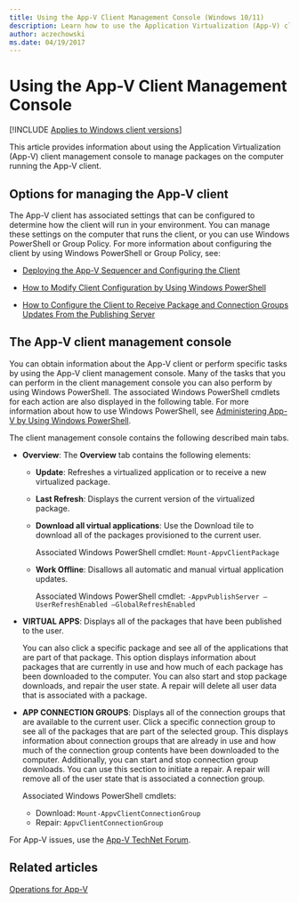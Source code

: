 ```yaml
---
title: Using the App-V Client Management Console (Windows 10/11)
description: Learn how to use the Application Virtualization (App-V) client management console to manage packages on the computer running the App-V client.
author: aczechowski
ms.date: 04/19/2017
---
```


# Using the App-V Client Management Console

[!INCLUDE [Applies to Windows client versions](../includes/applies-to-windows-client-versions.md)]

This article provides information about using the Application Virtualization (App-V) client management console to manage packages on the computer running the App-V client.

## Options for managing the App-V client

The App-V client has associated settings that can be configured to determine how the client will run in your environment. You can manage these settings on the computer that runs the client, or you can use Windows PowerShell or Group Policy. For more information about configuring the client by using Windows PowerShell or Group Policy, see:

- [Deploying the App-V Sequencer and Configuring the Client](appv-deploying-the-appv-sequencer-and-client.md)

- [How to Modify Client Configuration by Using Windows PowerShell](appv-modify-client-configuration-with-powershell.md)

- [How to Configure the Client to Receive Package and Connection Groups Updates From the Publishing Server](appv-configure-the-client-to-receive-updates-from-the-publishing-server.md)

## <a href="" id="the-app-v-5-1-client-management-console-"></a>The App-V client management console

You can obtain information about the App-V client or perform specific tasks by using the App-V client management console. Many of the tasks that you can perform in the client management console you can also perform by using Windows PowerShell. The associated Windows PowerShell cmdlets for each action are also displayed in the following table. For more information about how to use Windows PowerShell, see [Administering App-V by Using Windows PowerShell](appv-administering-appv-with-powershell.md).

The client management console contains the following described main tabs.

- **Overview**: The **Overview** tab contains the following elements:

  - **Update**: Refreshes a virtualized application or to receive a new virtualized package.
  - **Last Refresh**: Displays the current version of the virtualized package.
  - **Download all virtual applications**: Use the Download tile to download all of the packages provisioned to the current user.

    Associated Windows PowerShell cmdlet: `Mount-AppvClientPackage`

  - **Work Offline**: Disallows all automatic and manual virtual application updates.

    Associated Windows PowerShell cmdlet: `-AppvPublishServer –UserRefreshEnabled –GlobalRefreshEnabled`

- **VIRTUAL APPS**: Displays all of the packages that have been published to the user.

  You can also click a specific package and see all of the applications that are part of that package. This option displays information about packages that are currently in use and how much of each package has been downloaded to the computer. You can also start and stop package downloads, and repair the user state. A repair will delete all user data that is associated with a package.

- **APP CONNECTION GROUPS**: Displays all of the connection groups that are available to the current user. Click a specific connection group to see all of the packages that are part of the selected group. This displays information about connection groups that are already in use and how much of the connection group contents have been downloaded to the computer. Additionally, you can start and stop connection group downloads. You can use this section to initiate a repair. A repair will remove all of the user state that is associated a connection group.

  Associated Windows PowerShell cmdlets:

  - Download: `Mount-AppvClientConnectionGroup`
  - Repair: `AppvClientConnectionGroup`

For App-V issues, use the [App-V TechNet Forum](https://social.technet.microsoft.com/Forums/en-US/home?forum=mdopappv).

## Related articles

[Operations for App-V](appv-operations.md)
